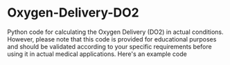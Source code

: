 # Oxygen-Delivery-DO2
Python code for calculating the Oxygen Delivery (DO2) in actual conditions. However, please note that this code is provided for educational purposes and should be validated according to your specific requirements before using it in actual medical applications. Here's an example code
